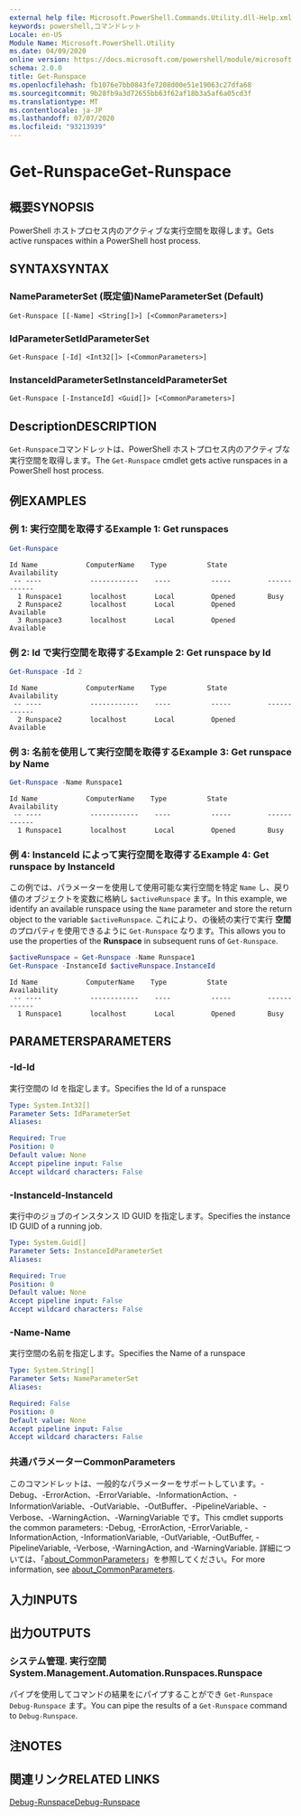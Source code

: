 ```yaml
---
external help file: Microsoft.PowerShell.Commands.Utility.dll-Help.xml
keywords: powershell,コマンドレット
Locale: en-US
Module Name: Microsoft.PowerShell.Utility
ms.date: 04/09/2020
online version: https://docs.microsoft.com/powershell/module/microsoft.powershell.utility/get-runspace?view=powershell-5.1&WT.mc_id=ps-gethelp
schema: 2.0.0
title: Get-Runspace
ms.openlocfilehash: fb1076e7bb0843fe7208d00e51e19063c27dfa68
ms.sourcegitcommit: 9b28fb9a3d72655bb63f62af18b3a5af6a05cd3f
ms.translationtype: MT
ms.contentlocale: ja-JP
ms.lasthandoff: 07/07/2020
ms.locfileid: "93213939"
---
```

# <span data-ttu-id="3b89d-103">Get-Runspace</span><span class="sxs-lookup"><span data-stu-id="3b89d-103">Get-Runspace</span></span>

## <span data-ttu-id="3b89d-104">概要</span><span class="sxs-lookup"><span data-stu-id="3b89d-104">SYNOPSIS</span></span>
<span data-ttu-id="3b89d-105">PowerShell ホストプロセス内のアクティブな実行空間を取得します。</span><span class="sxs-lookup"><span data-stu-id="3b89d-105">Gets active runspaces within a PowerShell host process.</span></span>

## <span data-ttu-id="3b89d-106">SYNTAX</span><span class="sxs-lookup"><span data-stu-id="3b89d-106">SYNTAX</span></span>

### <span data-ttu-id="3b89d-107">NameParameterSet (既定値)</span><span class="sxs-lookup"><span data-stu-id="3b89d-107">NameParameterSet (Default)</span></span>

```
Get-Runspace [[-Name] <String[]>] [<CommonParameters>]
```

### <span data-ttu-id="3b89d-108">IdParameterSet</span><span class="sxs-lookup"><span data-stu-id="3b89d-108">IdParameterSet</span></span>

```
Get-Runspace [-Id] <Int32[]> [<CommonParameters>]
```

### <span data-ttu-id="3b89d-109">InstanceIdParameterSet</span><span class="sxs-lookup"><span data-stu-id="3b89d-109">InstanceIdParameterSet</span></span>

```
Get-Runspace [-InstanceId] <Guid[]> [<CommonParameters>]
```

## <span data-ttu-id="3b89d-110">Description</span><span class="sxs-lookup"><span data-stu-id="3b89d-110">DESCRIPTION</span></span>

<span data-ttu-id="3b89d-111">`Get-Runspace`コマンドレットは、PowerShell ホストプロセス内のアクティブな実行空間を取得します。</span><span class="sxs-lookup"><span data-stu-id="3b89d-111">The `Get-Runspace` cmdlet gets active runspaces in a PowerShell host process.</span></span>

## <span data-ttu-id="3b89d-112">例</span><span class="sxs-lookup"><span data-stu-id="3b89d-112">EXAMPLES</span></span>

### <span data-ttu-id="3b89d-113">例 1: 実行空間を取得する</span><span class="sxs-lookup"><span data-stu-id="3b89d-113">Example 1: Get runspaces</span></span>

```powershell
Get-Runspace
```

```Output
Id Name            ComputerName    Type          State         Availability
 -- ----            ------------    ----          -----         ------------
  1 Runspace1       localhost       Local         Opened        Busy
  2 Runspace2       localhost       Local         Opened        Available
  3 Runspace3       localhost       Local         Opened        Available
```

### <span data-ttu-id="3b89d-114">例 2: Id で実行空間を取得する</span><span class="sxs-lookup"><span data-stu-id="3b89d-114">Example 2: Get runspace by Id</span></span>

```powershell
Get-Runspace -Id 2
```

```Output
Id Name            ComputerName    Type          State         Availability
 -- ----            ------------    ----          -----         ------------
  2 Runspace2       localhost       Local         Opened        Available
```

### <span data-ttu-id="3b89d-115">例 3: 名前を使用して実行空間を取得する</span><span class="sxs-lookup"><span data-stu-id="3b89d-115">Example 3: Get runspace by Name</span></span>

```powershell
Get-Runspace -Name Runspace1
```

```Output
Id Name            ComputerName    Type          State         Availability
 -- ----            ------------    ----          -----         ------------
  1 Runspace1       localhost       Local         Opened        Busy
```

### <span data-ttu-id="3b89d-116">例 4: InstanceId によって実行空間を取得する</span><span class="sxs-lookup"><span data-stu-id="3b89d-116">Example 4: Get runspace by InstanceId</span></span>

<span data-ttu-id="3b89d-117">この例では、パラメーターを使用して使用可能な実行空間を特定 `Name` し、戻り値のオブジェクトを変数に格納し `$activeRunspace` ます。</span><span class="sxs-lookup"><span data-stu-id="3b89d-117">In this example, we identify an available runspace using the `Name` parameter and store the return object to the variable `$activeRunspace`.</span></span> <span data-ttu-id="3b89d-118">これにより、の後続の実行で実行 **空間** のプロパティを使用できるように `Get-Runspace` なります。</span><span class="sxs-lookup"><span data-stu-id="3b89d-118">This allows you to use the properties of the **Runspace** in subsequent runs of `Get-Runspace`.</span></span>

```powershell
$activeRunspace = Get-Runspace -Name Runspace1
Get-Runspace -InstanceId $activeRunspace.InstanceId
```

```Output
Id Name            ComputerName    Type          State         Availability
 -- ----            ------------    ----          -----         ------------
  1 Runspace1       localhost       Local         Opened        Busy
```

## <span data-ttu-id="3b89d-119">PARAMETERS</span><span class="sxs-lookup"><span data-stu-id="3b89d-119">PARAMETERS</span></span>

### <span data-ttu-id="3b89d-120">-Id</span><span class="sxs-lookup"><span data-stu-id="3b89d-120">-Id</span></span>

<span data-ttu-id="3b89d-121">実行空間の Id を指定します。</span><span class="sxs-lookup"><span data-stu-id="3b89d-121">Specifies the Id of a runspace</span></span>

```yaml
Type: System.Int32[]
Parameter Sets: IdParameterSet
Aliases:

Required: True
Position: 0
Default value: None
Accept pipeline input: False
Accept wildcard characters: False
```

### <span data-ttu-id="3b89d-122">-InstanceId</span><span class="sxs-lookup"><span data-stu-id="3b89d-122">-InstanceId</span></span>

<span data-ttu-id="3b89d-123">実行中のジョブのインスタンス ID GUID を指定します。</span><span class="sxs-lookup"><span data-stu-id="3b89d-123">Specifies the instance ID GUID of a running job.</span></span>

```yaml
Type: System.Guid[]
Parameter Sets: InstanceIdParameterSet
Aliases:

Required: True
Position: 0
Default value: None
Accept pipeline input: False
Accept wildcard characters: False
```

### <span data-ttu-id="3b89d-124">-Name</span><span class="sxs-lookup"><span data-stu-id="3b89d-124">-Name</span></span>

<span data-ttu-id="3b89d-125">実行空間の名前を指定します。</span><span class="sxs-lookup"><span data-stu-id="3b89d-125">Specifies the Name of a runspace</span></span>

```yaml
Type: System.String[]
Parameter Sets: NameParameterSet
Aliases:

Required: False
Position: 0
Default value: None
Accept pipeline input: False
Accept wildcard characters: False
```

### <span data-ttu-id="3b89d-126">共通パラメーター</span><span class="sxs-lookup"><span data-stu-id="3b89d-126">CommonParameters</span></span>

<span data-ttu-id="3b89d-127">このコマンドレットは、一般的なパラメーターをサポートしています。-Debug、-ErrorAction、-ErrorVariable、-InformationAction、-InformationVariable、-OutVariable、-OutBuffer、-PipelineVariable、-Verbose、-WarningAction、-WarningVariable です。</span><span class="sxs-lookup"><span data-stu-id="3b89d-127">This cmdlet supports the common parameters: -Debug, -ErrorAction, -ErrorVariable, -InformationAction, -InformationVariable, -OutVariable, -OutBuffer, -PipelineVariable, -Verbose, -WarningAction, and -WarningVariable.</span></span> <span data-ttu-id="3b89d-128">詳細については、「[about_CommonParameters](https://go.microsoft.com/fwlink/?LinkID=113216)」を参照してください。</span><span class="sxs-lookup"><span data-stu-id="3b89d-128">For more information, see [about_CommonParameters](https://go.microsoft.com/fwlink/?LinkID=113216).</span></span>

## <span data-ttu-id="3b89d-129">入力</span><span class="sxs-lookup"><span data-stu-id="3b89d-129">INPUTS</span></span>

## <span data-ttu-id="3b89d-130">出力</span><span class="sxs-lookup"><span data-stu-id="3b89d-130">OUTPUTS</span></span>

### <span data-ttu-id="3b89d-131">システム管理. 実行空間</span><span class="sxs-lookup"><span data-stu-id="3b89d-131">System.Management.Automation.Runspaces.Runspace</span></span>

<span data-ttu-id="3b89d-132">パイプを使用してコマンドの結果をにパイプすることができ `Get-Runspace` `Debug-Runspace` ます。</span><span class="sxs-lookup"><span data-stu-id="3b89d-132">You can pipe the results of a `Get-Runspace` command to `Debug-Runspace`.</span></span>

## <span data-ttu-id="3b89d-133">注</span><span class="sxs-lookup"><span data-stu-id="3b89d-133">NOTES</span></span>

## <span data-ttu-id="3b89d-134">関連リンク</span><span class="sxs-lookup"><span data-stu-id="3b89d-134">RELATED LINKS</span></span>

[<span data-ttu-id="3b89d-135">Debug-Runspace</span><span class="sxs-lookup"><span data-stu-id="3b89d-135">Debug-Runspace</span></span>](Debug-Runspace.md)
